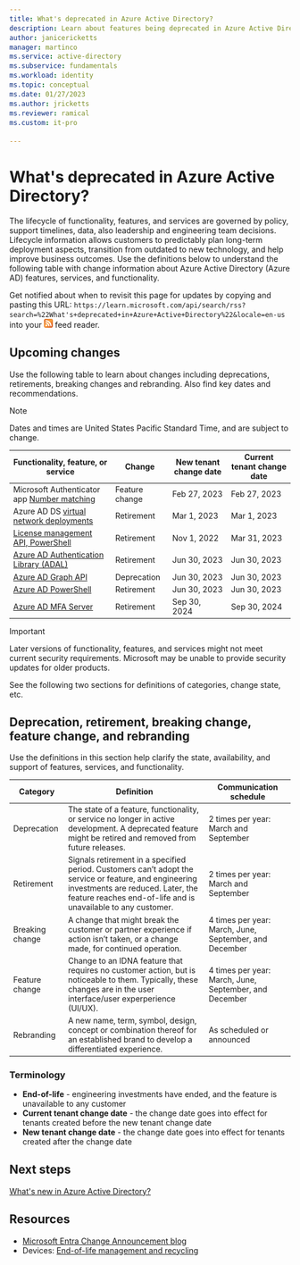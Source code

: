 ```yaml
---
title: What's deprecated in Azure Active Directory?
description: Learn about features being deprecated in Azure Active Directory
author: janicericketts
manager: martinco
ms.service: active-directory
ms.subservice: fundamentals
ms.workload: identity
ms.topic: conceptual
ms.date: 01/27/2023
ms.author: jricketts
ms.reviewer: ramical
ms.custom: it-pro

---
```


# What's deprecated in Azure Active Directory?

The lifecycle of functionality, features, and services are governed by policy, support timelines, data, also leadership and engineering team decisions. Lifecycle information allows customers to predictably plan long-term deployment aspects, transition from outdated to new technology, and help improve business outcomes. Use the definitions below to understand the following table with change information about Azure Active Directory (Azure AD) features, services, and functionality. 

Get notified about when to revisit this page for updates by copying and pasting this URL: `https://learn.microsoft.com/api/search/rss?search=%22What's+deprecated+in+Azure+Active+Directory%22&locale=en-us` into your ![RSS feed reader icon](./media/whats-new/feed-icon-16x16.png) feed reader.

## Upcoming changes

Use the following table to learn about changes including deprecations, retirements, breaking changes and rebranding. Also find key dates and recommendations.

   > [!NOTE]
   > Dates and times are United States Pacific Standard Time, and are subject to change. 

|Functionality, feature, or service|Change|New tenant change date |Current tenant change date|
|---|---|---|---|
|Microsoft Authenticator app [Number matching](../authentication/how-to-mfa-number-match.md)|Feature change|Feb 27, 2023|Feb 27, 2023|
|Azure AD DS [virtual network deployments](../../active-directory-domain-services/migrate-from-classic-vnet.md)|Retirement|Mar 1, 2023|Mar 1, 2023|
|[License management API, PowerShell](https://techcommunity.microsoft.com/t5/microsoft-entra-azure-ad-blog/migrate-your-apps-to-access-the-license-managements-apis-from/ba-p/2464366)|Retirement|Nov 1, 2022|Mar 31, 2023|
|[Azure AD Authentication Library (ADAL)](https://techcommunity.microsoft.com/t5/microsoft-entra-azure-ad-blog/microsoft-entra-change-announcements-september-2022-train/ba-p/2967454)|Retirement|Jun 30, 2023|Jun 30, 2023|
|[Azure AD Graph API](https://techcommunity.microsoft.com/t5/microsoft-entra-azure-ad-blog/microsoft-entra-change-announcements-september-2022-train/ba-p/2967454)|Deprecation|Jun 30, 2023|Jun 30, 2023|
|[Azure AD PowerShell](https://techcommunity.microsoft.com/t5/microsoft-entra-azure-ad-blog/microsoft-entra-change-announcements-september-2022-train/ba-p/2967454)|Retirement|Jun 30, 2023|Jun 30, 2023|
|[Azure AD MFA Server](https://techcommunity.microsoft.com/t5/microsoft-entra-azure-ad-blog/microsoft-entra-change-announcements-september-2022-train/ba-p/2967454)|Retirement|Sep 30, 2024|Sep 30, 2024|


   > [!IMPORTANT]
   > Later versions of functionality, features, and services might not meet current security requirements. Microsoft may be unable to provide security updates for older products. 

See the following two sections for definitions of categories, change state, etc.

## Deprecation, retirement, breaking change, feature change, and rebranding

Use the definitions in this section help clarify the state, availability, and support of features, services, and functionality. 

|Category|Definition|Communication schedule|
|---|---|---|
|Deprecation|The state of a feature, functionality, or service no longer in active development. A deprecated feature might be retired and removed from future releases.|2 times per year: March and September|
|Retirement|Signals retirement in a specified period. Customers can’t adopt the service or feature, and engineering investments are reduced. Later, the feature reaches end-of-life and is unavailable to any customer.|2 times per year: March and September|
|Breaking change|A change that might break the customer or partner experience if action isn’t taken, or a change made, for continued operation.|4 times per year: March, June, September, and December|
|Feature change|Change to an IDNA feature that requires no customer action, but is noticeable to them. Typically, these changes are in the user interface/user experperience (UI/UX).|4 times per year: March, June, September, and December|
|Rebranding|A new name, term, symbol, design, concept or combination thereof for an established brand to develop a differentiated experience.|As scheduled or announced|

### Terminology

* **End-of-life** - engineering investments have ended, and the feature is unavailable to any customer
* **Current tenant change date** - the change date goes into effect for tenants created before the new tenant change date
* **New tenant change date** - the change date goes into effect for tenants created after the change date

## Next steps
[What's new in Azure Active Directory?](../../active-directory/fundamentals/whats-new.md)

## Resources
* [Microsoft Entra Change Announcement blog](https://techcommunity.microsoft.com/t5/microsoft-entra-azure-ad-blog/microsoft-entra-change-announcements-november-2022-train/ba-p/2967452)
* Devices: [End-of-life management and recycling](https://www.microsoft.com/legal/compliance/recycling)
